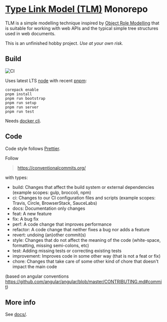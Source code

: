 # [Type Link Model (TLM)](https://type.link.model.tools/) Monorepo

TLM is a simple modelling technique inspired by [Object Role Modelling](https://en.wikipedia.org/wiki/Object-role_modeling) that is suitable for working with web APIs and the typical simple tree structures used in web documents.

This is an unfinished hobby project. _Use at your own risk._

## Build

![CI](https://github.com/lsimons/tlm/workflows/CI/badge.svg)

Uses latest LTS [node](https://nodejs.org/) with recent [pnpm](https://pnpm.io/):
```shell
corepack enable
pnpm install
pnpm run bootstrap
pnpm run setup
pnpm run server
pnpm run test
```

Needs [docker cli](https://github.com/docker/cli).

## Code

Code style follows [Prettier](https://prettier.io/).

Follow

> https://conventionalcommits.org/

with types:

- build: Changes that affect the build system or external dependencies (example scopes: gulp, broccoli, npm)
- ci: Changes to our CI configuration files and scripts (example scopes: Travis, Circle, BrowserStack, SauceLabs)
- docs: Documentation only changes
- feat: A new feature
- fix: A bug fix
- perf: A code change that improves performance
- refactor: A code change that neither fixes a bug nor adds a feature
- revert: undoing (an)other commit(s)
- style: Changes that do not affect the meaning of the code (white-space, formatting, missing semi-colons, etc)
- test: Adding missing tests or correcting existing tests
- improvement: Improves code in some other way (that is not a feat or fix)
- chore: Changes that take care of some other kind of chore that doesn't impact the main code

(based on angular conventions https://github.com/angular/angular/blob/master/CONTRIBUTING.md#commit)

## More info

See [docs/](docs/).
